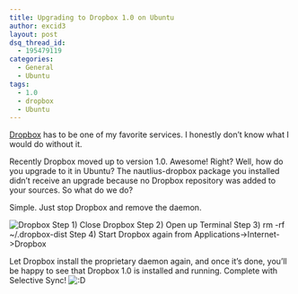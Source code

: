 ```yaml
---
title: Upgrading to Dropbox 1.0 on Ubuntu
author: excid3
layout: post
dsq_thread_id:
  - 195479119
categories:
  - General
  - Ubuntu
tags:
  - 1.0
  - dropbox
  - Ubuntu
---
```

[Dropbox][1] has to be one of my favorite services. I honestly don’t know what I would do without it.

Recently Dropbox moved up to version 1.0. Awesome! Right? Well, how do you upgrade to it in Ubuntu? The nautlius-dropbox package you installed didn’t receive an upgrade because no Dropbox repository was added to your sources. So what do we do?

Simple. Just stop Dropbox and remove the daemon.

![Dropbox][2]
Step 1) Close Dropbox
Step 2) Open up Terminal
Step 3) rm -rf ~/.dropbox-dist
Step 4) Start Dropbox again from Applications->Internet->Dropbox

Let Dropbox install the proprietary daemon again, and once it’s done, you’ll be happy to see that Dropbox 1.0 is installed and running. Complete with Selective Sync! ![:D][3]

   [1]: http://dropbox.com
   [2]: http://excid3.com/blog/wp-content/uploads/2010/12/dropbox.png (dropbox)
   [3]: http://excid3.com/blog/wp-includes/images/smilies/icon_biggrin.gif
